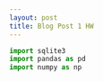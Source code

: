 ```yaml
---
layout: post
title: Blog Post 1 HW
---
```


```python
import sqlite3
import pandas as pd
import numpy as np
```
